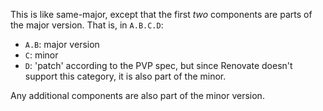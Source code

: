This is like same-major, except that the first _two_ components are parts of the major version. That is, in `A.B.C.D`:
* `A.B`: major version
* `C`: minor
* `D`: 'patch' according to the PVP spec, but since Renovate doesn't support this category, it is also part of the minor.

Any additional components are also part of the minor version.
